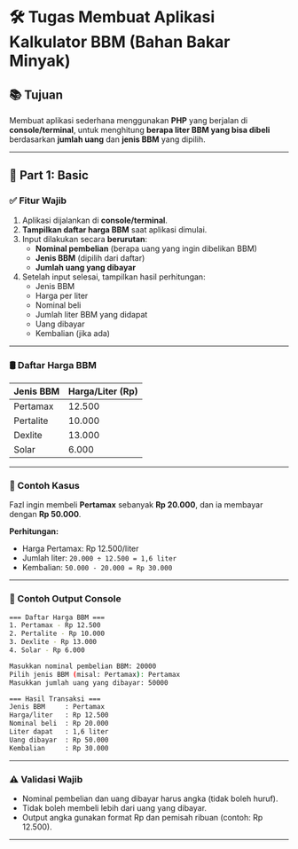 # 🛠️ Tugas Membuat Aplikasi Kalkulator BBM (Bahan Bakar Minyak)

## 📚 Tujuan

Membuat aplikasi sederhana menggunakan **PHP** yang berjalan di **console/terminal**, untuk menghitung **berapa liter BBM yang bisa dibeli** berdasarkan **jumlah uang** dan **jenis BBM** yang dipilih.

---

## 🔰 Part 1: Basic

### ✅ Fitur Wajib

1. Aplikasi dijalankan di **console/terminal**.
2. **Tampilkan daftar harga BBM** saat aplikasi dimulai.
3. Input dilakukan secara **berurutan**:
   - **Nominal pembelian** (berapa uang yang ingin dibelikan BBM)
   - **Jenis BBM** (dipilih dari daftar)
   - **Jumlah uang yang dibayar**
4. Setelah input selesai, tampilkan hasil perhitungan:
   - Jenis BBM
   - Harga per liter
   - Nominal beli
   - Jumlah liter BBM yang didapat
   - Uang dibayar
   - Kembalian (jika ada)

---

### 🛢️ Daftar Harga BBM

| Jenis BBM  | Harga/Liter (Rp) |
| ---------- | ---------------- |
| Pertamax   | 12.500           |
| Pertalite  | 10.000           |
| Dexlite    | 13.000           |
| Solar      | 6.000            |

---

### 🧮 Contoh Kasus

Fazl ingin membeli **Pertamax** sebanyak **Rp 20.000**, dan ia membayar dengan **Rp 50.000**.

**Perhitungan:**

- Harga Pertamax: Rp 12.500/liter  
- Jumlah liter: `20.000 ÷ 12.500 = 1,6 liter`  
- Kembalian: `50.000 - 20.000 = Rp 30.000`

---

### 🧩 Contoh Output Console

```bash
=== Daftar Harga BBM ===
1. Pertamax - Rp 12.500
2. Pertalite - Rp 10.000
3. Dexlite - Rp 13.000
4. Solar - Rp 6.000

Masukkan nominal pembelian BBM: 20000
Pilih jenis BBM (misal: Pertamax): Pertamax
Masukkan jumlah uang yang dibayar: 50000

=== Hasil Transaksi ===
Jenis BBM     : Pertamax
Harga/liter   : Rp 12.500
Nominal beli  : Rp 20.000
Liter dapat   : 1,6 liter
Uang dibayar  : Rp 50.000
Kembalian     : Rp 30.000

```
---

### ⚠️ Validasi Wajib
- Nominal pembelian dan uang dibayar harus angka (tidak boleh huruf).
- Tidak boleh membeli lebih dari uang yang dibayar.
- Output angka gunakan format Rp dan pemisah ribuan (contoh: Rp 12.500).

---
<!--
## 🚀 Part 2: Advance
Tambahkan dua fitur baru:
### 1️⃣ Fitur Diskon (Opsional)

- Pengguna boleh memasukkan diskon dalam persen (%)
- Diskon maksimal 100%, tidak boleh negatif.
- Jika ada diskon, harga BBM dikurangi diskon sebelum dihitung liter.

### 🧮 Contoh:

Harga Pertamax: Rp 12.500
Diskon: 20%
Harga setelah diskon = 12.500 - (20% x 12.500) = Rp 10.000
### 2️⃣ Tambahkan PPN (Pajak Pertambahan Nilai)

   - Besarnya PPN = 11%

   - PPN dihitung setelah diskon

   - PPN wajib ditambahkan ke total pembelian

### 🧮 Contoh:
```bash
   Harga BBM setelah diskon: Rp 20.000
   PPN 11% = 11% × 20.000 = Rp 2.200
   Total yang harus dibayar = Rp 22.200
```

### 📝 Contoh Output Advance
```bash
=== Hasil Transaksi ===
Jenis BBM        : Pertamax
Harga/liter      : Rp 12.500
Diskon           : 20%
Harga diskon     : Rp 10.000
Nominal beli     : Rp 20.000
PPN (11%)        : Rp 2.200
Total dibayar    : Rp 22.200
Liter didapat    : 2 liter
Uang dibayar     : Rp 25.000
Kembalian        : Rp 2.800
```

💡 Tips Tambahan
   - Gunakan fungsi number_format() di PHP untuk memformat angka dengan ribuan.
   - Gunakan array untuk menyimpan daftar BBM dan harganya.
   - Validasi input dengan is_numeric().
